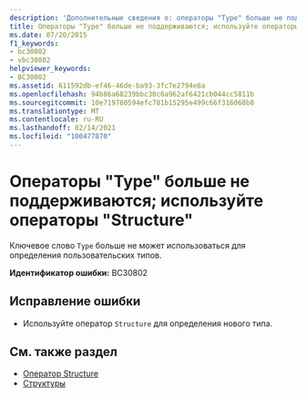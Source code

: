 ```yaml
---
description: 'Дополнительные сведения о: операторы "Type" больше не поддерживаются; Вместо этого используйте операторы Structure'
title: Операторы "Type" больше не поддерживаются; используйте операторы "Structure"
ms.date: 07/20/2015
f1_keywords:
- bc30802
- vbc30802
helpviewer_keywords:
- BC30802
ms.assetid: 611592db-ef46-46de-ba93-3fc7e2794e8a
ms.openlocfilehash: 94b86a68239bbc30c6a962af6421cb044cc5811b
ms.sourcegitcommit: 10e719780594efc781b15295e499c66f316068b8
ms.translationtype: MT
ms.contentlocale: ru-RU
ms.lasthandoff: 02/14/2021
ms.locfileid: "100477870"
---
```

# <a name="type-statements-are-no-longer-supported-use-structure-statements-instead"></a>Операторы "Type" больше не поддерживаются; используйте операторы "Structure"

Ключевое слово `Type` больше не может использоваться для определения пользовательских типов.  
  
 **Идентификатор ошибки:** BC30802  
  
## <a name="to-correct-this-error"></a>Исправление ошибки  
  
- Используйте оператор `Structure` для определения нового типа.  
  
## <a name="see-also"></a>См. также раздел

- [Оператор Structure](../language-reference/statements/structure-statement.md)
- [Структуры](../programming-guide/language-features/data-types/structures.md)

